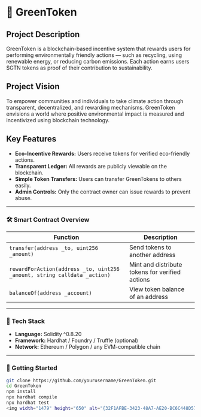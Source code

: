 # 🌱 GreenToken

## Project Description
GreenToken is a blockchain-based incentive system that rewards users for performing environmentally friendly actions — such as recycling, using renewable energy, or reducing carbon emissions. Each action earns users $GTN tokens as proof of their contribution to sustainability.

## Project Vision
To empower communities and individuals to take climate action through transparent, decentralized, and rewarding mechanisms. GreenToken envisions a world where positive environmental impact is measured and incentivized using blockchain technology.

## Key Features
- **Eco-Incentive Rewards:** Users receive tokens for verified eco-friendly actions.
- **Transparent Ledger:** All rewards are publicly viewable on the blockchain.
- **Simple Token Transfers:** Users can transfer GreenTokens to others easily.
- **Admin Controls:** Only the contract owner can issue rewards to prevent abuse.

---

### 🛠️ Smart Contract Overview
| Function | Description |
|-----------|--------------|
| `transfer(address _to, uint256 _amount)` | Send tokens to another address |
| `rewardForAction(address _to, uint256 _amount, string calldata _action)` | Mint and distribute tokens for verified actions |
| `balanceOf(address _account)` | View token balance of an address |

---

### 🧱 Tech Stack
- **Language:** Solidity ^0.8.20  
- **Framework:** Hardhat / Foundry / Truffle (optional)  
- **Network:** Ethereum / Polygon / any EVM-compatible chain  

---

### 🚀 Getting Started
```bash
git clone https://github.com/yourusername/GreenToken.git
cd GreenToken
npm install
npx hardhat compile
npx hardhat test
<img width="1479" height="650" alt="{32F1AFBE-3423-48A7-AE20-BC6C448D5752}" src="https://github.com/user-attachments/assets/fd30be10-4151-4a9f-8376-82df2bd565ed" />
